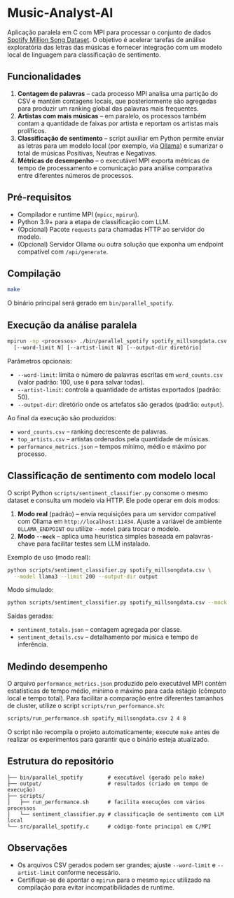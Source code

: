 # Music-Analyst-AI

Aplicação paralela em C com MPI para processar o conjunto de dados
[Spotify Million Song Dataset](https://www.kaggle.com/datasets/notshrirang/spotify-million-song-dataset).
O objetivo é acelerar tarefas de análise exploratória das letras das músicas e
fornecer integração com um modelo local de linguagem para classificação de
sentimento.

## Funcionalidades

1. **Contagem de palavras** – cada processo MPI analisa uma partição do CSV e
   mantém contagens locais, que posteriormente são agregadas para produzir um
   ranking global das palavras mais frequentes.
2. **Artistas com mais músicas** – em paralelo, os processos também contam a
   quantidade de faixas por artista e reportam os artistas mais prolíficos.
3. **Classificação de sentimento** – script auxiliar em Python permite enviar
   as letras para um modelo local (por exemplo, via [Ollama](https://ollama.com))
   e sumarizar o total de músicas Positivas, Neutras e Negativas.
4. **Métricas de desempenho** – o executável MPI exporta métricas de tempo de
   processamento e comunicação para análise comparativa entre diferentes
   números de processos.

## Pré-requisitos

- Compilador e runtime MPI (`mpicc`, `mpirun`).
- Python 3.9+ para a etapa de classificação com LLM.
- (Opcional) Pacote `requests` para chamadas HTTP ao servidor do modelo.
- (Opcional) Servidor Ollama ou outra solução que exponha um endpoint
  compatível com `/api/generate`.

## Compilação

```bash
make
```

O binário principal será gerado em `bin/parallel_spotify`.

## Execução da análise paralela

```bash
mpirun -np <processos> ./bin/parallel_spotify spotify_millsongdata.csv \
  [--word-limit N] [--artist-limit N] [--output-dir diretório]
```

Parâmetros opcionais:

- `--word-limit`: limita o número de palavras escritas em `word_counts.csv`
  (valor padrão: 100, use `0` para salvar todas).
- `--artist-limit`: controla a quantidade de artistas exportados (padrão: 50).
- `--output-dir`: diretório onde os artefatos são gerados (padrão: `output`).

Ao final da execução são produzidos:

- `word_counts.csv` – ranking decrescente de palavras.
- `top_artists.csv` – artistas ordenados pela quantidade de músicas.
- `performance_metrics.json` – tempos mínimo, médio e máximo por processo.

## Classificação de sentimento com modelo local

O script Python `scripts/sentiment_classifier.py` consome o mesmo dataset e
consulta um modelo via HTTP. Ele pode operar em dois modos:

1. **Modo real** (padrão) – envia requisições para um servidor compatível com
   Ollama em `http://localhost:11434`. Ajuste a variável de ambiente
   `OLLAMA_ENDPOINT` ou utilize `--model` para trocar o modelo.
2. **Modo `--mock`** – aplica uma heurística simples baseada em palavras-chave
   para facilitar testes sem LLM instalado.

Exemplo de uso (modo real):

```bash
python scripts/sentiment_classifier.py spotify_millsongdata.csv \
  --model llama3 --limit 200 --output-dir output
```

Modo simulado:

```bash
python scripts/sentiment_classifier.py spotify_millsongdata.csv --mock
```

Saídas geradas:

- `sentiment_totals.json` – contagem agregada por classe.
- `sentiment_details.csv` – detalhamento por música e tempo de inferência.

## Medindo desempenho

O arquivo `performance_metrics.json` produzido pelo executável MPI contém
estatísticas de tempo médio, mínimo e máximo para cada estágio (cômputo local e
tempo total). Para facilitar a comparação entre diferentes tamanhos de cluster,
utilize o script `scripts/run_performance.sh`:

```bash
scripts/run_performance.sh spotify_millsongdata.csv 2 4 8
```

O script não recompila o projeto automaticamente; execute `make` antes de
realizar os experimentos para garantir que o binário esteja atualizado.

## Estrutura do repositório

```
├── bin/parallel_spotify        # executável (gerado pelo make)
├── output/                     # resultados (criado em tempo de execução)
├── scripts/
│   ├── run_performance.sh      # facilita execuções com vários processos
│   └── sentiment_classifier.py # classificação de sentimento com LLM local
└── src/parallel_spotify.c      # código-fonte principal em C/MPI
```

## Observações

- Os arquivos CSV gerados podem ser grandes; ajuste `--word-limit` e
  `--artist-limit` conforme necessário.
- Certifique-se de apontar o `mpirun` para o mesmo `mpicc` utilizado na
  compilação para evitar incompatibilidades de runtime.
